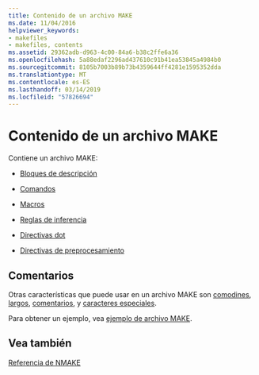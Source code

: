 ```yaml
---
title: Contenido de un archivo MAKE
ms.date: 11/04/2016
helpviewer_keywords:
- makefiles
- makefiles, contents
ms.assetid: 29362adb-d963-4c00-84a6-b38c2ffe6a36
ms.openlocfilehash: 5a88edaf2296ad437610c91b41ea53845a4984b0
ms.sourcegitcommit: 8105b7003b89b73b4359644ff4281e1595352dda
ms.translationtype: MT
ms.contentlocale: es-ES
ms.lasthandoff: 03/14/2019
ms.locfileid: "57826694"
---
```

# <a name="contents-of-a-makefile"></a>Contenido de un archivo MAKE

Contiene un archivo MAKE:

- [Bloques de descripción](description-blocks.md)

- [Comandos](commands-in-a-makefile.md)

- [Macros](macros-and-nmake.md)

- [Reglas de inferencia](inference-rules.md)

- [Directivas dot](dot-directives.md)

- [Directivas de preprocesamiento](makefile-preprocessing.md)

## <a name="remarks"></a>Comentarios

Otras características que puede usar en un archivo MAKE son [comodines](wildcards-and-nmake.md), [largos](long-filenames-in-a-makefile.md), [comentarios](comments-in-a-makefile.md), y [caracteres especiales](special-characters-in-a-makefile.md).

Para obtener un ejemplo, vea [ejemplo de archivo MAKE](sample-makefile.md).

## <a name="see-also"></a>Vea también

[Referencia de NMAKE](nmake-reference.md)